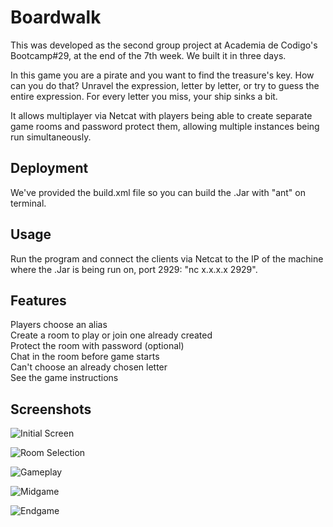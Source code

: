 # Boardwalk
This was developed as the second group project at Academia de Codigo's Bootcamp#29, at the end of the 7th week. We built it in three days.

In this game you are a pirate and you want to find the treasure's key. How can you do that? Unravel the expression, letter by letter, or try to guess the entire expression. For every letter you miss, your ship sinks a bit.

It allows multiplayer via Netcat with players being able to create separate game rooms and password protect them, allowing multiple instances being run simultaneously.

## Deployment
We've provided the build.xml file so you can build the .Jar with "ant" on terminal.

## Usage
Run the program and connect the clients via Netcat to the IP of the machine where the .Jar is being run on, port 2929: "nc x.x.x.x 2929".

## Features

Players choose an alias  
Create a room to play or join one already created  
Protect the room with password (optional)  
Chat in the room before game starts  
Can't choose an already chosen letter  
See the game instructions

## Screenshots

![Initial Screen](https://i.imgur.com/ceOizPv.png)

![Room Selection](https://i.imgur.com/nE6VqDg.png)

![Gameplay](https://i.imgur.com/aj1mb2s.png)

![Midgame](https://i.imgur.com/FGntOPr.png)

![Endgame](https://i.imgur.com/XJyBwmh.png)
